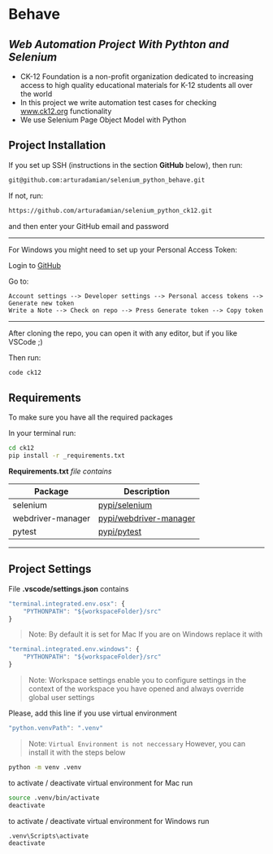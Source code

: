 # Behave

## _Web Automation Project With Pythton and Selenium_
- CK-12 Foundation is a non-profit organization dedicated to increasing access to high quality educational materials for K-12 students all over the world
- In this project we write automation test cases for checking www.ck12.org functionality
- We use Selenium Page Object Model with Python

## Project Installation

If you set up SSH (instructions in the section **GitHub** below),
then run:
```sh
git@github.com:arturadamian/selenium_python_behave.git
```
If not, run:
```sh
https://github.com/arturadamian/selenium_python_ck12.git
```
and then enter your GitHub email and password
******************************************************************
For Windows you might need to set up your Personal Access Token:

Login to [GitHub](www.github.com)

Go to:
```
Account settings --> Developer settings --> Personal access tokens --> Generate new token
Write a Note --> Check on repo --> Press Generate token --> Copy token
```
********************************************************************

After cloning the repo, you can open it with any editor, but if you like VSCode ;)

Then run:
```sh
code ck12
```

## Requirements

To make sure you have all the required packages

In your terminal run:
```sh
cd ck12
pip install -r _requirements.txt
```
**Requirements.txt** *file contains*

| Package | Description |
| ------ | ------ |
| selenium | [pypi/selenium](https://pypi.org/project/selenium/) |
| webdriver-manager | [pypi/webdriver-manager](https://pypi.org/project/webdriver-manager/) |
| pytest | [pypi/pytest](https://pypi.org/project/pytest/) |

*****************************************************************

## Project Settings
File **.vscode/settings.json** contains
```js
"terminal.integrated.env.osx": {
    "PYTHONPATH": "${workspaceFolder}/src"
}
```
> Note:
> By default it is set for Mac
> If you are on Windows replace it with
```js
"terminal.integrated.env.windows": {
    "PYTHONPATH": "${workspaceFolder}/src"
}
```
> Note:
> Workspace settings enable you to configure settings in the context 
> of the workspace you have opened and always override global user settings

Please, add this line if you use virtual environment
```js
"python.venvPath": ".venv"
```
> Note:
> `Virtual Environment is not neccessary`
> However, you can install it with the steps below

```sh
python -m venv .venv
```
to activate / deactivate virtual environment for Mac run
```sh
source .venv/bin/activate
deactivate
```
to activate / deactivate virtual environment for Windows run
```sh
.venv\Scripts\activate
deactivate
```

